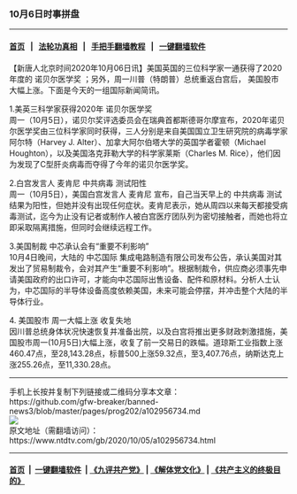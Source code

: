 ### 10月6日时事拼盘
------------------------

#### [首页](https://github.com/gfw-breaker/banned-news3/blob/master/README.md) &nbsp;&nbsp;|&nbsp;&nbsp; [法轮功真相](https://github.com/begood0513/basic/blob/master/README.md)  &nbsp;&nbsp;|&nbsp;&nbsp; [手把手翻墙教程](https://github.com/gfw-breaker/guides/wiki)  &nbsp;&nbsp;|&nbsp;&nbsp; [一键翻墙软件](https://github.com/gfw-breaker/nogfw/blob/master/README.md)  



<div><div class="post_content" itemprop="articleBody">
 <p>
  【新唐人北京时间2020年10月06日讯】美国英国的三位科学家一通获得了2020年度的
  <ok href="https://www.ntdtv.com/gb/诺贝尔医学奖.htm">
   诺贝尔医学奖
  </ok>
  ；另外，周一川普（特朗普）总统重返白宫后，
  <ok href="https://www.ntdtv.com/gb/美国股市.htm">
   美国股市
  </ok>
  大幅上涨。下面是今天的一组国际新闻简讯。
 </p>
 <p>
  1.美英三科学家获得2020年
  <ok href="https://www.ntdtv.com/gb/诺贝尔医学奖.htm">
   诺贝尔医学奖
  </ok>
  <br/>
  周一（10月5日），诺贝尔奖评选委员会在瑞典首都斯德哥尔摩宣布，2020年诺贝尔医学奖由三位科学家同时获得，三人分别是来自美国国立卫生研究院的病毒学家阿尔特（Harvey J. Alter）、加拿大阿尔伯塔大学的英国学者霍顿（Michael Houghton），以及美国洛克菲勒大学的科学家莱斯（Charles M. Rice），他们因为发现了C型肝炎病毒而夺得了今年的诺贝尔医学奖。
 </p>
 <p>
  2.白宫发言人
  <ok href="https://www.ntdtv.com/gb/麦肯尼.htm">
   麦肯尼
  </ok>
  <ok href="https://www.ntdtv.com/gb/中共病毒.htm">
   中共病毒
  </ok>
  测试阳性
  <br/>
  周一（10月5日），美国白宫发言人
  <ok href="https://www.ntdtv.com/gb/麦肯尼.htm">
   麦肯尼
  </ok>
  宣布，自己当天早上的
  <ok href="https://www.ntdtv.com/gb/中共病毒.htm">
   中共病毒
  </ok>
  测试结果为阳性，但她并没有出现任何症状。麦肯尼表示，她从周四以来每天都接受病毒测试，迄今为止没有记者或制作人被白宫医疗团队列为密切接触者，而她也将立即采取隔离措施，但同时会继续远程工作。
 </p>
 <p>
  3.美国制裁 中芯承认会有“重要不利影响”
  <br/>
  10月4日晚间，大陆的
  <ok href="https://www.ntdtv.com/gb/中芯国际.htm">
   中芯国际
  </ok>
  集成电路制造有限公司发布公告，承认美国对其发出了贸易制裁令，会对其产生“重要不利影响”。根据制裁令，供应商必须事先申请美国政府的出口许可，才能向中芯国际出售设备、配件和原材料。分析人士认为，中芯国际的半导体设备高度依赖美国，未来可能会停摆，并冲击整个大陆的半导体行业。
 </p>
 <p>
  4.
  <ok href="https://www.ntdtv.com/gb/美国股市.htm">
   美国股市
  </ok>
  周一大幅上涨 收复失地
  <br/>
  因川普总统身体状况快速恢复并准备出院，以及白宫将推出更多财政刺激措施，美国股市周一(10月5日)大幅上涨，收复了前一交易日的跌幅。道琼斯工业指数上涨460.47点，至28,143.28点，标普500上涨59.32点，至3,407.76点，纳斯达克上涨255.26点，至11,330.28点。
 </p>
 <div class="single_ad">
 </div>
</div>
</div>
<hr/>
手机上长按并复制下列链接或二维码分享本文章：<br/>
https://github.com/gfw-breaker/banned-news3/blob/master/pages/prog202/a102956734.md <br/>
<a href='https://github.com/gfw-breaker/banned-news3/blob/master/pages/prog202/a102956734.md'><img src='https://github.com/gfw-breaker/banned-news3/blob/master/pages/prog202/a102956734.md.png'/></a> <br/>
原文地址（需翻墙访问）：https://www.ntdtv.com/gb/2020/10/05/a102956734.html


------------------------
#### [首页](https://github.com/gfw-breaker/banned-news3/blob/master/README.md) &nbsp;|&nbsp; [一键翻墙软件](https://github.com/gfw-breaker/nogfw/blob/master/README.md) &nbsp;| [《九评共产党》](https://github.com/gfw-breaker/9ping.md/blob/master/README.md#九评之一评共产党是什么) | [《解体党文化》](https://github.com/gfw-breaker/jtdwh.md/blob/master/README.md) | [《共产主义的终极目的》](https://github.com/gfw-breaker/gczydzjmd.md/blob/master/README.md)


<img src='http://gfw-breaker.win/banned-news3/pages/prog202/a102956734.md' width='0px' height='0px'/>
